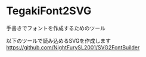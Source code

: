 # TegakiFont2SVG

手書きでフォントを作成するためのツール

以下のツールで読み込めるSVGを作成します
https://github.com/NightFurySL2001/SVG2FontBuilder
